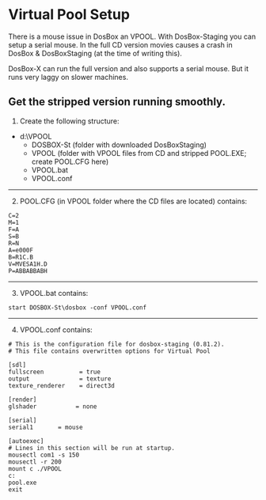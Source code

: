 # Virtual Pool Setup

There is a mouse issue in DosBox an VPOOL. With DosBox-Staging you can setup a serial mouse. In the full CD version movies causes a crash in DosBox & DosBoxStaging (at the time of writing this).

DosBox-X can run the full version and also supports a serial mouse. But it runs very laggy on slower machines.

## Get the stripped version running smoothly.

1. Create the following structure:
- d:\VPOOL
  - DOSBOX-St        (folder with downloaded DosBoxStaging)
  - VPOOL          (folder with VPOOL files from CD and stripped POOL.EXE; create POOL.CFG here)
  - VPOOL.bat
  - VPOOL.conf
---
2. POOL.CFG (in VPOOL folder where the CD files are located) contains:
```
C=2
M=1
F=A
S=B
R=N
A=e000F
B=R1C.B
V=MVESA1H.D
P=ABBABBABH
```
---
3. VPOOL.bat contains:
```
start DOSBOX-St\dosbox -conf VPOOL.conf
```
---
4. VPOOL.conf contains:
```
# This is the configuration file for dosbox-staging (0.81.2).
# This file contains overwritten options for Virtual Pool

[sdl]
fullscreen          = true
output              = texture
texture_renderer    = direct3d

[render]
glshader           = none

[serial]
serial1       = mouse

[autoexec]
# Lines in this section will be run at startup.
mousectl com1 -s 150
mousectl -r 200
mount c ./VPOOL
c:
pool.exe
exit
```
